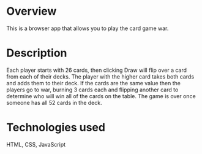 # Overview

This is a browser app that allows you to play the card game war. 

# Description

Each player starts with 26 cards, then clicking Draw will flip over a card from each of their decks. The player with the higher card takes both cards and adds them to their deck. If the cards are the same value then the players go to war, burning 3 cards each and flipping another card to determine who will win all of the cards on the table. The game is over once someone has all 52 cards in the deck. 

# Technologies used

HTML, CSS, JavaScript